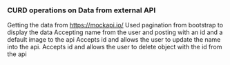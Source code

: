 ### CURD operations on Data from external API
 Getting the data from https://mockapi.io/ 
 Used pagination from bootstrap to display the data
 Accepting name from the user and posting with an id and a default image to the api
 Accepts id and allows the user to update the name into the api.
 Accepts id and allows the user to delete object with the id from the api